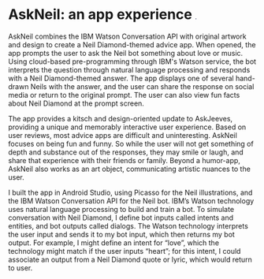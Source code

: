 # AskNeil: an app experience <img src="https://raw.githubusercontent.com/JaneRuby/Neils/master/logo.png" width=2 height= 2>

AskNeil combines the IBM Watson Conversation API with original artwork and design to create a Neil Diamond-themed advice app. When opened, the app prompts the user to ask the Neil bot something about love or music. Using cloud-based pre-programming through IBM's Watson service, the bot interprets the question through natural language processing and responds with a Neil Diamond-themed answer. The app displays one of several hand-drawn Neils with the answer, and the user can share the response on social media or return to the original prompt. The user can also view fun facts about Neil Diamond at the prompt screen.

The app provides a kitsch and design-oriented update to AskJeeves, providing a unique and memorably interactive user experience. Based on user reviews, most advice apps are difficult and uninteresting. AskNeil focuses on being fun and funny. So while the user will not get something of depth and substance out of the responses, they may smile or laugh, and share that experience with their friends or family. Beyond a humor-app, AskNeil also works as an art object, communicating artistic nuances to the user.

I built the app in Android Studio, using Picasso for the Neil illustrations, and the IBM Watson Conversation API for the Neil bot. IBM’s Watson technology uses natural language processing to build and train a bot. To simulate conversation with Neil Diamond, I define bot inputs called intents and entities, and bot outputs called dialogs. The Watson technology interprets the user input and sends it to my bot input, which then returns my bot output. For example, I might define an intent for “love”, which the technology might match if the user inputs “heart”; for this intent, I could associate an output from a Neil Diamond quote or lyric, which would return to user.


